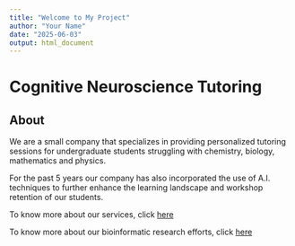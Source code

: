 ```yaml
---
title: "Welcome to My Project"
author: "Your Name"
date: "2025-06-03"
output: html_document
---
```


# Cognitive Neuroscience Tutoring

## About

We are a small company that specializes in providing personalized tutoring sessions for undergraduate students struggling with chemistry, biology, mathematics and physics. 

For the past 5 years our company has also incorporated the use of A.I. techniques to further enhance the learning landscape and workshop retention of our students. 

To know more about our services, click [here](Services.md)

To know more about our bioinformatic research efforts, click [here](Research_Projects.md)


